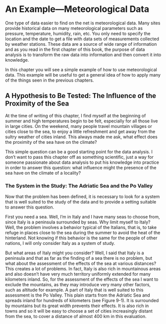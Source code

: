 <!--
https://link-springer-com.ezproxy.unal.edu.co/chapter/10.1007/978-1-4842-0958-5_9
-->
# An Example—Meteorological Data

One type of data easier to find on the net is meteorological data. Many sites provide historical data on many meteorological parameters such as pressure, temperature, humidity, rain, etc. You only need to specify the location and the date to get a file with data sets of measurements collected by weather stations. These data are a source of wide range of information and as you read in the first chapter of this book, the purpose of data analysis is to transform the raw data into information and then convert it into knowledge.

In this chapter you will see a simple example of how to use meteorological data. This example will be useful to get a general idea of how to apply many of the things seen in the previous chapters.

## A Hypothesis to Be Tested: The Influence of the Proximity of the Sea

At the time of writing of this chapter, I find myself at the beginning of summer and high temperatures begin to be felt, especially for all those live in large cities. On the weekend, many people travel mountain villages or cities close to the sea, to enjoy a little refreshment and get away from the sultry weather of cities inland. This always made me ask, what effect does the proximity of the sea have on the climate?

This simple question can be a good starting point for the data analysis. I don’t want to pass this chapter off as something scientific, just a way for someone passionate about data analysis to put his knowledge into practice in order to answer this question: what influence might the presence of the sea have on the climate of a locality?

### The System in the Study: The Adriatic Sea and the Po Valley

Now that the problem has been defined, it is necessary to look for a system that is well suited to the study of the data and to provide a setting suitable to answer this question.

First you need a sea. Well, I’m in Italy and I have many seas to choose from, since Italy is a peninsula surrounded by seas. Why limit myself to Italy? Well, the problem involves a behavior typical of the Italians, that is, to take refuge in places close to the sea during the summer to avoid the heat of the hinterland. Not knowing if this behavior is the same for the people of other nations, I will only consider Italy as a system of study.

But what areas of Italy might you consider? Well, I said that Italy is a peninsula and that as far as the finding of a sea there is no problem, but what about the assessment of the effects of the sea at various distances? This creates a lot of problems. In fact, Italy is also rich in mountainous areas and also doesn’t have very much territory uniformly extended for many kilometers inland. So, for the assessment of the effects of the sea I want to exclude the mountains, as they may introduce very many other factors, such as altitude for example.
A part of Italy that is well suited to this assessment is the Po Valley. This plain starts from the Adriatic Sea and spreads inland for hundreds of kilometers (see Figure 9-1). It is surrounded by mountains but its great width prevents their effects. It is also rich in towns and so it will be easy to choose a set of cities increasingly distant from the sea, to cover a distance of almost 400 km in this evaluation.
